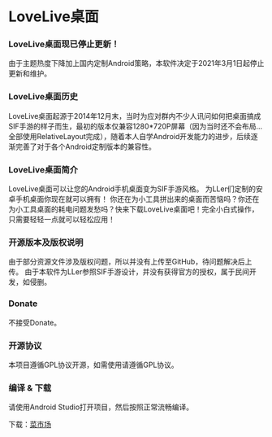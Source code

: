 # LoveLive桌面
### LoveLive桌面现已停止更新！
由于主题热度下降加上国内定制Android策略，本软件决定于2021年3月1日起停止更新和维护。

### LoveLive桌面历史
LoveLive桌面起源于2014年12月末，当时为应对群内不少人讯问如何把桌面搞成SIF手游的样子而生，最初的版本仅兼容1280*720P屏幕（因为当时还不会布局...全部使用RelativeLayout完成），随着本人自学Android开发能力的进步，后续逐渐完善了对于各个Android定制版本的兼容性。

### LoveLive桌面简介
LoveLive桌面可以让您的Android手机桌面变为SIF手游风格。
为LLer们定制的安卓手机桌面你现在就可以拥有！
你还在为小工具拼出来的桌面而苦恼吗？你还在为小工具桌面的耗电问题发愁吗？快来下载LoveLive桌面吧！完全小白式操作，只需要轻轻一点就可以轻松应用！

### 开源版本及版权说明
由于部分资源文件涉及版权问题，所以并没有上传至GitHub，待问题解决后上传。
由于本软件为LLer参照SIF手游设计，并没有获得官方的授权，属于民间开发，如侵删。

### Donate
不接受Donate。

### 开源协议
本项目遵循GPL协议开源，如需使用请遵循GPL协议。

### 编译 & 下载
请使用Android Studio打开项目，然后按照正常流畅编译。

下载：[菜市场](https://www.coolapk.com/apk/17271)
